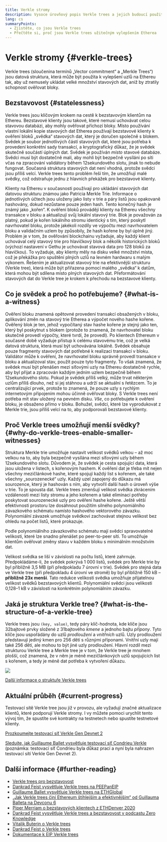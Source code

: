 ```yaml
---
title: Verkle stromy
description: Vysoce úrovňový popis Verkle trees a jejich budoucí použití k vylepšení Ethereum
lang: cs
summaryPoints:
  - Zjistěte, co jsou Verkle trees
  - Přečtěte si, proč jsou Verkle trees užitečným vylepšením Etherea
---
```


# Verkle stromy {#verkle-trees}

Verkle trees (sloučenina termínů „Vector commitment“ a „Merkle Trees“) jsou datová struktura, která může být použita k vylepšení uzlů na Ethereu tak, aby už nemusely ukládat velké množství stavových dat, aniž by ztratily schopnost ověřovat bloky.

## Bezstavovost {#statelessness}

Verkle trees jsou klíčovým krokem na cestě k bezstavovým klientům na Ethereu. Bezstavové klienty jsou takové, které nemusí uchovávat celou stavovou databázi, aby mohly ověřovat příchozí bloky. Místo používání vlastní lokální kopie stavových dat Etherea používají bezstavové klienty k ověření bloků „svědka“ stavových dat, který je doručen společně s blokem. Svědek je soubor jednotlivých částí stavových dat, které jsou potřeba k provedení konkrétní sady transakcí, a kryptografický důkaz, že je svědek skutečně součástí úplných dat. Svědek je používán _místo_ stavové databáze. Svědci musí být dostatečně malí, aby mohli být bezpečně vysíláni po síti včas na zpracování validátory během 12sekundového slotu, jinak to nebude fungovat. Současná struktura stavových dat není vhodná, protože svědci jsou příliš velcí. Verkle trees tento problém řeší tím, že umožňují malé svědky, což odstraňuje jednu z hlavních překážek pro bezstavové klienty.

<ExpandableCard title="Proč chceme bezstavové klienty?" eventCategory="/roadmap/verkle-trees" eventName="clicked why do we want stateless clients?">

Klienty na Ethereu v současnosti používají pro ukládání stavových dat datovou strukturu známou jako Patricia Merkle Trie. Informace o jednotlivých účtech jsou uloženy jako listy v trie a páry listů jsou opakovaně hashovány, dokud nezůstane pouze jeden hash. Tento konečný hash je známý jako „kořen“. K ověření bloků provádějí klienty na Ethereu všechny transakce v bloku a aktualizují svůj lokální stavový trie. Blok je považován za platný, pokud je kořen lokálního stromu identický s tím, který poskytl navrhovatel bloku, protože jakékoli rozdíly ve výpočtu mezi navrhovatelem bloku a validačním uzlem by způsobily, že hash kořene by byl úplně jiný. Problém je v tom, že ověřování blockchainu vyžaduje, aby každý klient uchovával celý stavový trie pro hlavičkový blok a několik historických bloků (výchozí nastavení v Gethu je uchovávat stavová data pro 128 bloků za hlavičkou). To vyžaduje, aby klienty měly na disku velké množství místa, což je překážka pro spuštění plných uzlů na levném hardwaru s malým výkonem. Řešením je aktualizovat stavový trie na efektivnější strukturu (Verkle tree), která může být přiřazena pomocí malého „svědka“ k datům, která mohou být sdílena místo plných stavových dat. Přeformátování stavových dat do Verkle tree je krokem k přechodu na bezstavové klienty.

</ExpandableCard>

## Co je svědek a proč ho potřebujeme? {#what-is-a-witness}

Ověření bloku znamená opětovné provedení transakcí obsažených v bloku, aplikování změn na stavový trie Etherea a výpočet nového hashe kořene. Ověřený blok je ten, jehož vypočítaný stav hashe kořene je stejný jako ten, který byl poskytnut s blokem (protože to znamená, že navrhovatel bloku skutečně provedl výpočty, které tvrdí, že provedl). Po klientech Ethereum v současné době vyžaduje přístup k celému stavovému trie, což je velká datová struktura, která musí být uchovávána lokálně. Svědek obsahuje pouze fragmenty stavových dat potřebné k realizaci transakcí v bloku. Validátor může k ověření, že navrhovatel bloku správně provedl transakce v bloku a aktualizoval stav, použít pouze tyto fragmenty. To však znamená, že svědek musí být přenášen mezi síťovými uzly na Ethereu dostatečně rychle, aby byl přijat a zpracován každým jedním uzlem bezpečně během 12sekundového slotu. Pokud je svědek příliš velký, může trvat některým uzlům příliš dlouho, než si jej stáhnou a udrží se aktuální s řetězcem. To je centralizující prvek, protože to znamená, že pouze uzly s rychlým internetovým připojením mohou účinně ověřovat bloky. S Verkle trees není potřeba mít stav uložený na pevném disku. _Vše_, co potřebujete k ověření bloku, je obsaženo přímo v bloku. Bohužel, svědci, které lze vyprodukovat z Merkle trie, jsou příliš velcí na to, aby podporovali bezstavové klienty.

## Proč Verkle trees umožňují menší svědky? {#why-do-verkle-trees-enable-smaller-witnesses}

Struktura Merkle trie umožňuje nastavit velikost svědků velkou – až moc velkou na to, aby byla bezpečně vysílána mezi síťovými uzly během 12sekundového slotu. Důvodem je, že svědek je cesta spojující data, která jsou uložena v listech, s kořenovým hashem. K ověření dat je třeba mít nejen všechny mezičlánkové hashe, které spojují každý list s kořenem, ale také všechny „sourozenecké“ uzly. Každý uzel zapojený do důkazu má sourozence, který je hashován s ním, aby vytvořil další hash o úroveň výše v trie. To je spousta dat. Verkle trees zmenšují velikost svědka zkrácením vzdálenosti mezi listy stromu a jeho kořenem a také eliminací potřeby poskytovat sourozenecké uzly pro ověření hashe kořene. Ještě větší efektivnosti prostoru lze dosáhnout použitím silného polynomiálního závazkového schématu namísto hashového vektorového závazku. Polynomiální závazek umožňuje svědkovi zachovávat stejnou velikost bez ohledu na počet listů, které prokazuje.

Podle polynomiálního závazkového schématu mají svědci spravovatelné velikosti, které lze snadno přenášet po peer-to-peer síti. To umožňuje klientům ověřovat změny stavu v každém bloku s minimálním množstvím dat.

<ExpandableCard title="O kolik přesně mohou Verkle trees zmenšit velikost svědka?" eventCategory="/roadmap/verkle-trees" eventName="clicked exactly how much can Verkle trees reduce witness size?">

Velikost svědka se liší v závislosti na počtu listů, které zahrnuje. Předpokládáme-li, že svědek pokrývá 1 000 listů, svědek pro Merkle trie by byl přibližně 3,5 MB (při předpokladu 7 úrovní v trie). Svědek pro stejná data ve Verkle tree (při předpokladu 4 úrovní ve stromě) by byl přibližně 150 kB – **přibližně 23x menší**. Tato redukce velikosti svědka umožňuje přijatelnou velikost svědků bezstavových klientů. Polynomiální svědci jsou velikosti 0,128–1 kB v závislosti na konkrétním polynomiálním závazku.

</ExpandableCard>

## Jaká je struktura Verkle tree? {#what-is-the-structure-of-a-verkle-tree}

Verkle trees jsou `(key, value)`, tedy páry klíč-hodnota, kde klíče jsou 32bajtové prvky složené z 31bajtového _kmene_ a jednoho bajtu _přípony_. Tyto klíče jsou uspořádány do uzlů _prodloužení_ a _vnitřních_ uzlů. Uzly prodloužení představují jediný kmen pro 256 dětí s různými příponami. Vnitřní uzly mají také 256 dětí, ale mohou to být jiné uzly prodloužení. Hlavní rozdíl mezi strukturou Verkle tree a Merkle tree je v tom, že Verkle tree je mnohem plošší, což znamená, že v něm je méně mezičlánkových uzlů spojujících list s kořenem, a tedy je méně dat potřeba k vytvoření důkazu.

![](./verkle.png)

[Další informace o struktuře Verkle trees](https://blog.ethereum.org/2021/12/02/verkle-tree-structure)

## Aktuální průběh {#current-progress}

Testovací sítě Verkle tree jsou již v provozu, ale vyžadují značné aktualizace klientů, které podporují Verkle stromy. I vy můžete pomoci urychlit tento vývoj tím, že spustíte své kontrakty na testnetech nebo spustíte testnetové klienty.

[Prozkoumejte testovací síť Verkle Gen Devnet 2](https://verkle-gen-devnet-2.ethpandaops.io/)

[Sledujte, jak Guillaume Ballet vysvětluje testovací síť Condrieu Verkle](https://www.youtube.com/watch?v=cPLHFBeC0Vg) (poznámka: testovací síť Condrieu byla důkaz prací a nyní byla nahrazen testovací sítí Verkle Gen Devnet 2).

## Další informace {#further-reading}

- [Verkle trees pro bezstavovost](https://verkle.info/)
- [Dankrad Feist vysvětluje Verkle trees na PEEPanEIP](https://www.youtube.com/watch?v=RGJOQHzg3UQ)
- [Guillaume Ballet vysvětluje Verkle trees na ETHGlobal](https://www.youtube.com/watch?v=f7bEtX3Z57o)
- [„Jak Verkle trees činí Ethereum štíhlejším a efektivnějším“ od Guillauma Balleta na Devconu 6](https://www.youtube.com/watch?v=Q7rStTKwuYs)
- [Piper Merriam o bezstavových klientech z ETHDenver 2020](https://www.youtube.com/watch?v=0yiZJNciIJ4)
- [Dankrad Feist vysvětluje Verkle trees a bezstavovost v podcastu Zero Knowledge](https://zeroknowledge.fm/episode-202-stateless-ethereum-verkle-tries-with-dankrad-feist/)
- [Vitalik Buterin o Verkle trees](https://vitalik.eth.limo/general/2021/06/18/verkle.html)
- [Dankrad Feist o Verkle trees](https://dankradfeist.de/ethereum/2021/06/18/verkle-trie-for-eth1.html)
- [Dokumentace k EIP Verkle trees](https://notes.ethereum.org/@vbuterin/verkle_tree_eip#Illustration)
